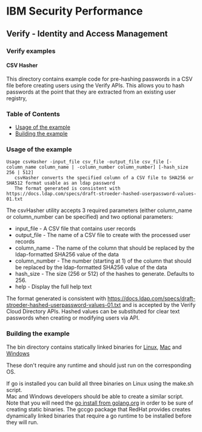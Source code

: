 # IBM Security Performance

## Verify - Identity and Access Management

### Verify examples

#### CSV Hasher

This directory contains example code for pre-hashing passwords in a CSV file before creating users using the Verify APIs.
This allows you to hash passwords at the point that they are extracted from an existing user registry,

### Table of Contents

* [Usage of the example](#usage-of-the-example)
* [Building the example](#building-the-example)

### Usage of the example
```text
Usage csvHasher -input_file csv_file -output_file csv_file [-column_name column_name | -column_number column_number] [-hash_size 256 | 512]
   csvHasher converts the specified column of a CSV file to SHA256 or SHA512 format usable as an ldap password
   The format generated is consistent with https://docs.ldap.com/specs/draft-stroeder-hashed-userpassword-values-01.txt

```

The csvHasher utility accepts 3 required parameters (either column_name or column_number can be specified) and two optional parameters:
- input_file - A CSV file that contains user records
- output_file - The name of a CSV file to create with the processed user records
- column_name - The name of the column that should be replaced by the ldap-formatted SHA256 value of the data
- column_number - The number (starting at 1) of the column that should be replaced by the ldap-formatted SHA256 value of the data
- hash_size - The size (256 or 512) of the hashes to generate.  Defaults to 256.
- help - Display the full help text

The format generated is consistent with https://docs.ldap.com/specs/draft-stroeder-hashed-userpassword-values-01.txt and is
accepted by the Verify Cloud Directory APIs.  Hashed values can be substituted for clear text passwords when creating or 
modifying users via API.

### Building the example

The bin directory contains statically linked binaries for [Linux](bin/linux/csvHasher), [Mac](bin/darwin/csvHasher) and 
[Windows](bin/windows/csvHasher) 

These don't require any runtime and should just run on the corresponding OS.

If go is installed you can build all three binaries on Linux using the make.sh script.  
Mac and Windows developers should be able to create a similar script.  
Note that you will need the [go install from golang.org](https://golang.org/doc/install) in order to be sure of creating static 
binaries.  The gccgo package that RedHat provides creates dynamically linked binaries that require a go runtime to be installed 
before they will run.
